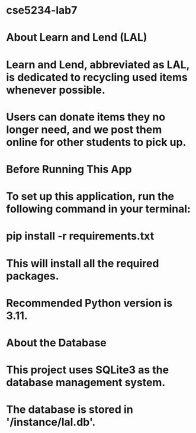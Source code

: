 # cse5234-lab7

# About Learn and Lend (LAL)
# Learn and Lend, abbreviated as LAL, is dedicated to recycling used items whenever possible. 
# Users can donate items they no longer need, and we post them online for other students to pick up.

# Before Running This App
# To set up this application, run the following command in your terminal:
# pip install -r requirements.txt
# This will install all the required packages.
# Recommended Python version is 3.11.

# About the Database
# This project uses SQLite3 as the database management system.
# The database is stored in '/instance/lal.db'.
